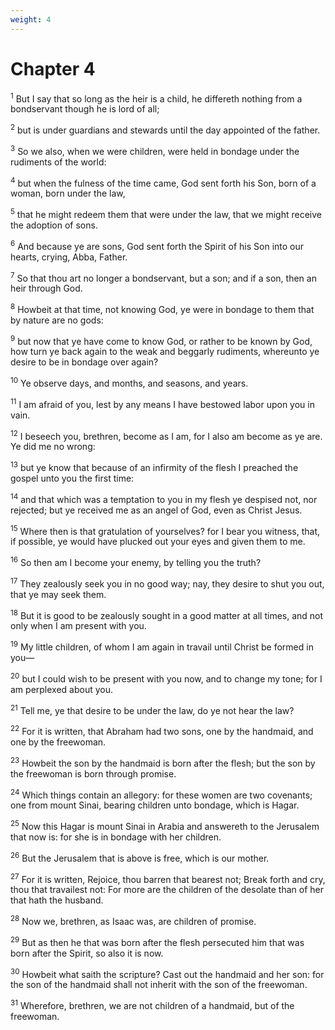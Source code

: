 ```yaml
---
weight: 4
---
```


# Chapter 4

<sup>1</sup> But I say that so long as the heir is a child, he differeth nothing from a bondservant though he is lord of all; 

<sup>2</sup> but is under guardians and stewards until the day appointed of the father. 

<sup>3</sup> So we also, when we were children, were held in bondage under the rudiments of the world: 

<sup>4</sup> but when the fulness of the time came, God sent forth his Son, born of a woman, born under the law, 

<sup>5</sup> that he might redeem them that were under the law, that we might receive the adoption of sons. 

<sup>6</sup> And because ye are sons, God sent forth the Spirit of his Son into our hearts, crying, Abba, Father. 

<sup>7</sup> So that thou art no longer a bondservant, but a son; and if a son, then an heir through God. 

<sup>8</sup> Howbeit at that time, not knowing God, ye were in bondage to them that by nature are no gods: 

<sup>9</sup> but now that ye have come to know God, or rather to be known by God, how turn ye back again to the weak and beggarly rudiments, whereunto ye desire to be in bondage over again? 

<sup>10</sup> Ye observe days, and months, and seasons, and years. 

<sup>11</sup> I am afraid of you, lest by any means I have bestowed labor upon you in vain. 

<sup>12</sup> I beseech you, brethren, become as I am, for I also am become as ye are. Ye did me no wrong: 

<sup>13</sup> but ye know that because of an infirmity of the flesh I preached the gospel unto you the first time: 

<sup>14</sup> and that which was a temptation to you in my flesh ye despised not, nor rejected; but ye received me as an angel of God, even as Christ Jesus. 

<sup>15</sup> Where then is that gratulation of yourselves? for I bear you witness, that, if possible, ye would have plucked out your eyes and given them to me. 

<sup>16</sup> So then am I become your enemy, by telling you the truth? 

<sup>17</sup> They zealously seek you in no good way; nay, they desire to shut you out, that ye may seek them. 

<sup>18</sup> But it is good to be zealously sought in a good matter at all times, and not only when I am present with you. 

<sup>19</sup> My little children, of whom I am again in travail until Christ be formed in you— 

<sup>20</sup> but I could wish to be present with you now, and to change my tone; for I am perplexed about you. 

<sup>21</sup> Tell me, ye that desire to be under the law, do ye not hear the law? 

<sup>22</sup> For it is written, that Abraham had two sons, one by the handmaid, and one by the freewoman. 

<sup>23</sup> Howbeit the son by the handmaid is born after the flesh; but the son by the freewoman is born through promise. 

<sup>24</sup> Which things contain an allegory: for these women are two covenants; one from mount Sinai, bearing children unto bondage, which is Hagar. 

<sup>25</sup> Now this Hagar is mount Sinai in Arabia and answereth to the Jerusalem that now is: for she is in bondage with her children. 

<sup>26</sup> But the Jerusalem that is above is free, which is our mother. 

<sup>27</sup> For it is written, Rejoice, thou barren that bearest not; Break forth and cry, thou that travailest not: For more are the children of the desolate than of her that hath the husband. 

<sup>28</sup> Now we, brethren, as Isaac was, are children of promise. 

<sup>29</sup> But as then he that was born after the flesh persecuted him that was born after the Spirit, so also it is now. 

<sup>30</sup> Howbeit what saith the scripture? Cast out the handmaid and her son: for the son of the handmaid shall not inherit with the son of the freewoman. 

<sup>31</sup> Wherefore, brethren, we are not children of a handmaid, but of the freewoman. 


